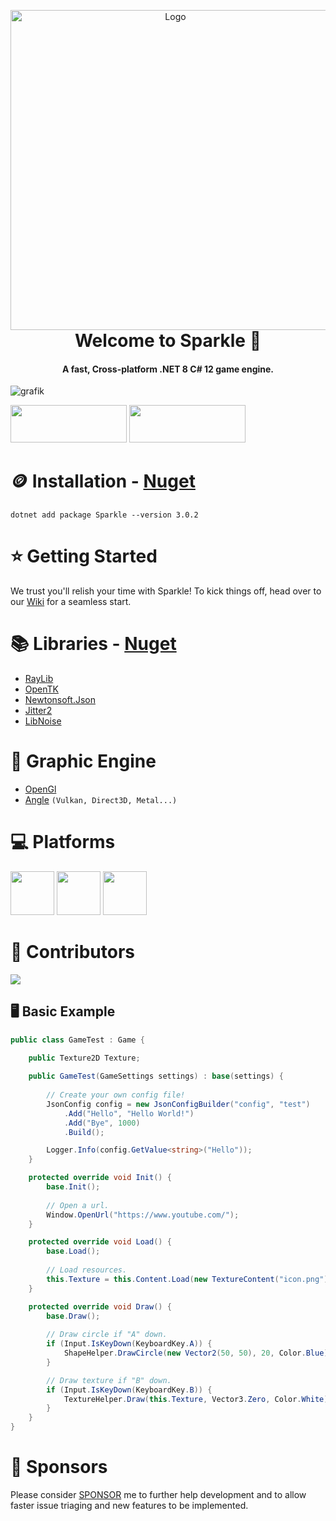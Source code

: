 <p align="center" style="margin-bottom: 0px !important;">
  <img width="512" src="https://github.com/MrScautHD/Sparkle/assets/65916181/9f378f17-5468-4dd4-bc72-ffd396a90639" alt="Logo" align="center">
</p>

<h1 align="center" style="margin-top: 0px;">Welcome to Sparkle 🎉</h1>
<h4 align="center">A fast, Cross-platform .NET 8 C# 12 game engine.</h4>

![grafik](https://user-images.githubusercontent.com/65916181/220327780-328a50de-def5-485a-b769-1f98b5c292ad.png)

[<img src="https://cdn.discordapp.com/attachments/1023302120755187753/1216795862072688740/image-1.png?ex=6601b074&is=65ef3b74&hm=8c2c0e9bdafae052b6118485b7d4bca0438ebd10f73d30980d6d064fa4f75fd2&" width="186" height="60">](https://discord.gg/7XKw6YQa76)
[<img src="https://cdn.discordapp.com/attachments/821002652376367114/1216797507963584592/image.png?ex=6601b1fc&is=65ef3cfc&hm=34db74904787110fdf047ded64c3d3d2e1b77f5b5738f8d0c45bf7bad8a781b5&" width="186" height="60">](https://github.com/sponsors/MrScautHD)

🪙 Installation - [Nuget](https://www.nuget.org/packages/Sparkle)
==================================================================
<!-- Make sure to update this as new versions come out. Doing this makes it easier for people to copy paste, us devs are lazy -->
```
dotnet add package Sparkle --version 3.0.2
```

⭐ Getting Started
===================
We trust you'll relish your time with Sparkle! To kick things off, head over to our [Wiki](https://github.com/MrScautHD/Sparkle/wiki/Getting-Started) for a seamless start.

📚 Libraries - [Nuget](https://www.nuget.org/packages)
======================================================
- [RayLib](https://www.raylib.com)
- [OpenTK](https://github.com/opentk/opentk)
- [Newtonsoft.Json](https://www.nuget.org/packages/Newtonsoft.Json)
- [Jitter2](https://www.nuget.org/packages/Jitter2)
- [LibNoise](https://www.nuget.org/packages/LibNoise)

🌋 Graphic Engine
==================
- [OpenGl](https://www.opengl.org/)
- [Angle](https://github.com/google/angle) `(Vulkan, Direct3D, Metal...)`

‍💻 Platforms
=============
[<img src="https://cdn.discordapp.com/attachments/821002652376367114/1216813998356562073/image.png?ex=6601c158&is=65ef4c58&hm=80bd4e40a9e3d4fcd88ae87633e56929a23ed5caf83ecb85a999446bb4cb7225&" width="70" height="70">](https://www.microsoft.com/de-at/windows)
[<img src="https://cdn.discordapp.com/attachments/821002652376367114/1216813997433688225/image.png?ex=6601c158&is=65ef4c58&hm=8b536653194045beb90ce072b09c677151a274da8520657c89cd64d998ad2241&" width="70" height="70">](https://ubuntu.com/)
[<img src="https://cdn.discordapp.com/attachments/821002652376367114/1216813997873954866/image.png?ex=6601c158&is=65ef4c58&hm=fd50dfd9bdbda75f636a09dfa243aa04756c41e7d66ec1ea2980abef01377e6c&" width="70" height="70">](https://www.apple.com/at/macos/sonoma/)

🧑 Contributors
==================
<a href="https://github.com/mrscauthd/sparkle/graphs/contributors">
  <img src="https://contrib.rocks/image?repo=mrscauthd/sparkle&max=500&columns=20&anon=1" />
</a>


## 🖥️ Basic Example
```csharp
public class GameTest : Game {

    public Texture2D Texture;
    
    public GameTest(GameSettings settings) : base(settings) {
        
        // Create your own config file!
        JsonConfig config = new JsonConfigBuilder("config", "test")
            .Add("Hello", "Hello World!")
            .Add("Bye", 1000)
            .Build();

        Logger.Info(config.GetValue<string>("Hello"));
    }

    protected override void Init() {
        base.Init();
        
        // Open a url.
        Window.OpenUrl("https://www.youtube.com/");
    }

    protected override void Load() {
        base.Load();
        
        // Load resources.
        this.Texture = this.Content.Load(new TextureContent("icon.png"));
    }

    protected override void Draw() {
        base.Draw();
        
        // Draw circle if "A" down.
        if (Input.IsKeyDown(KeyboardKey.A)) {
            ShapeHelper.DrawCircle(new Vector2(50, 50), 20, Color.Blue);
        }

        // Draw texture if "B" down.
        if (Input.IsKeyDown(KeyboardKey.B)) {
            TextureHelper.Draw(this.Texture, Vector3.Zero, Color.White);
        }
    }
}
```

💸 Sponsors
============
Please consider [SPONSOR](https://github.com/sponsors/MrScautHD) me to further help development and to allow faster issue triaging and new features to be implemented.
